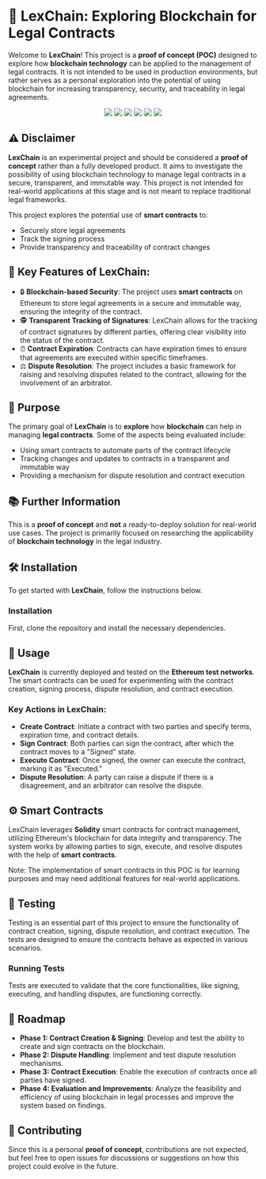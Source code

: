 # 📝 LexChain: Exploring Blockchain for Legal Contracts

Welcome to **LexChain**! This project is a **proof of concept (POC)** designed to explore how **blockchain technology** can be applied to the management of legal contracts. It is not intended to be used in production environments, but rather serves as a personal exploration into the potential of using blockchain for increasing transparency, security, and traceability in legal agreements.

<p align="center">
  <img src="https://img.shields.io/badge/Solidity-2E8B57?style=for-the-badge&logo=solidity&logoColor=white" />
  <img src="https://img.shields.io/badge/Alchemy-039BE5?style=for-the-badge&logo=alchemy&logoColor=white" />
  <img src="https://img.shields.io/badge/Remix IDE-3e5f8a?style=for-the-badge&logo=remix&logoColor=white" />
  <img src="https://img.shields.io/badge/Hardhat-E6522C?style=for-the-badge&logo=hardhat&logoColor=white" />
  <img src="https://img.shields.io/badge/Polygon-854ce6?style=for-the-badge&logo=Polygon&logoColor=white" />
  <img src="https://img.shields.io/badge/Smart%20Contracts-8B0000?style=for-the-badge&logo=Polygon&logoColor=white" />
</p>

## ⚠️ Disclaimer

**LexChain** is an experimental project and should be considered a **proof of concept** rather than a fully developed product. It aims to investigate the possibility of using blockchain technology to manage legal contracts in a secure, transparent, and immutable way. This project is not intended for real-world applications at this stage and is not meant to replace traditional legal frameworks.

This project explores the potential use of **smart contracts** to:
- Securely store legal agreements
- Track the signing process
- Provide transparency and traceability of contract changes

## 🌟 Key Features of LexChain:

* 🔒 **Blockchain-based Security**: The project uses **smart contracts** on Ethereum to store legal agreements in a secure and immutable way, ensuring the integrity of the contract.
* 🕵️ **Transparent Tracking of Signatures**: LexChain allows for the tracking of contract signatures by different parties, offering clear visibility into the status of the contract.
* ⏰ **Contract Expiration**: Contracts can have expiration times to ensure that agreements are executed within specific timeframes.
* ⚖️ **Dispute Resolution**: The project includes a basic framework for raising and resolving disputes related to the contract, allowing for the involvement of an arbitrator.

## 📝 Purpose

The primary goal of **LexChain** is to **explore** how **blockchain** can help in managing **legal contracts**. Some of the aspects being evaluated include:

- Using smart contracts to automate parts of the contract lifecycle
- Tracking changes and updates to contracts in a transparent and immutable way
- Providing a mechanism for dispute resolution and contract execution

## 📚 Further Information

This is a **proof of concept** and **not** a ready-to-deploy solution for real-world use cases. The project is primarily focused on researching the applicability of **blockchain technology** in the legal industry.



## 🛠️ Installation

To get started with **LexChain**, follow the instructions below.

### Installation

First, clone the repository and install the necessary dependencies.

## 📜 Usage

**LexChain** is currently deployed and tested on the **Ethereum test networks**. The smart contracts can be used for experimenting with the contract creation, signing process, dispute resolution, and contract execution.

### Key Actions in LexChain:
- **Create Contract**: Initiate a contract with two parties and specify terms, expiration time, and contract details.
- **Sign Contract**: Both parties can sign the contract, after which the contract moves to a "Signed" state.
- **Execute Contract**: Once signed, the owner can execute the contract, marking it as "Executed."
- **Dispute Resolution**: A party can raise a dispute if there is a disagreement, and an arbitrator can resolve the dispute.

## ⚙️ Smart Contracts

LexChain leverages **Solidity** smart contracts for contract management, utilizing Ethereum's blockchain for data integrity and transparency. The system works by allowing parties to sign, execute, and resolve disputes with the help of **smart contracts**.

Note: The implementation of smart contracts in this POC is for learning purposes and may need additional features for real-world applications.

## 🧪 Testing

Testing is an essential part of this project to ensure the functionality of contract creation, signing, dispute resolution, and contract execution. The tests are designed to ensure the contracts behave as expected in various scenarios.

### Running Tests

Tests are executed to validate that the core functionalities, like signing, executing, and handling disputes, are functioning correctly.

## 📜 Roadmap

- **Phase 1: Contract Creation & Signing**: Develop and test the ability to create and sign contracts on the blockchain.
- **Phase 2: Dispute Handling**: Implement and test dispute resolution mechanisms.
- **Phase 3: Contract Execution**: Enable the execution of contracts once all parties have signed.
- **Phase 4: Evaluation and Improvements**: Analyze the feasibility and efficiency of using blockchain in legal processes and improve the system based on findings.

## 🤝 Contributing

Since this is a personal **proof of concept**, contributions are not expected, but feel free to open issues for discussions or suggestions on how this project could evolve in the future.
